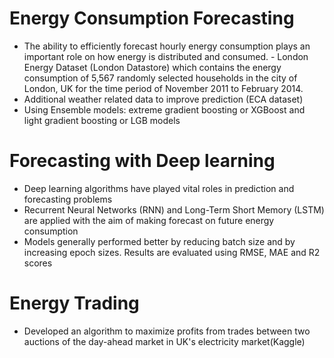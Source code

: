 # Energy Consumption Forecasting
- The ability to efficiently forecast hourly energy consumption plays an important role on how energy is distributed and consumed. - London Energy Dataset (London Datastore) which contains the energy consumption of 5,567 randomly selected households in the city of London, UK for the time period of November 2011 to February 2014.
- Additional weather related data to improve prediction (ECA dataset)
- Using Ensemble models: extreme gradient boosting or XGBoost and light gradient boosting or LGB models

# Forecasting with Deep learning
- Deep learning algorithms have played vital roles in prediction and forecasting problems 
- Recurrent Neural Networks (RNN) and Long-Term Short Memory (LSTM) are applied with the aim of making forecast on future energy consumption
- Models generally performed better by reducing batch size and by increasing epoch sizes. Results are evaluated using RMSE, MAE and R2 scores

# Energy Trading  
- Developed an algorithm to maximize profits from trades between two auctions of the day-ahead market in UK's electricity market(Kaggle)
